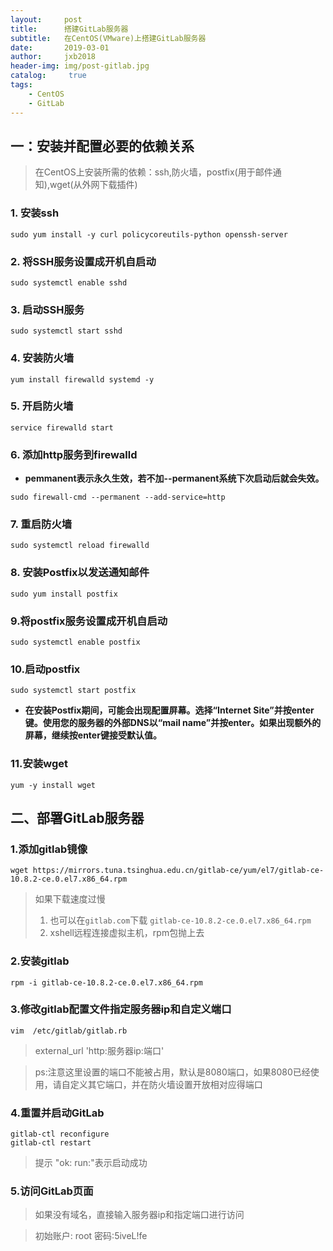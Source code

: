 ```yaml
---
layout:     post
title:      搭建GitLab服务器
subtitle:   在CentOS(VMware)上搭建GitLab服务器
date:       2019-03-01
author:     jxb2018
header-img: img/post-gitlab.jpg
catalog: 	 true
tags:
    - CentOS
    - GitLab
---
```


## 一：安装并配置必要的依赖关系
> 在CentOS上安装所需的依赖：ssh,防火墙，postfix(用于邮件通知),wget(从外网下载插件)
### 1. 安装ssh
```
sudo yum install -y curl policycoreutils-python openssh-server
```
### 2. 将SSH服务设置成开机自启动
```
sudo systemctl enable sshd
```
### 3. 启动SSH服务
```
sudo systemctl start sshd
```
### 4. 安装防火墙
```
yum install firewalld systemd -y
```
### 5. 开启防火墙
```
service firewalld start
```
### 6. 添加http服务到firewalld
- **pemmanent表示永久生效，若不加--permanent系统下次启动后就会失效。**
```
sudo firewall-cmd --permanent --add-service=http
```
### 7. 重启防火墙
```
sudo systemctl reload firewalld
```
### 8. 安装Postfix以发送通知邮件
```
sudo yum install postfix
```
### 9.将postfix服务设置成开机自启动
```
sudo systemctl enable postfix
```
### 10.启动postfix
```
sudo systemctl start postfix
```
- **在安装Postfix期间，可能会出现配置屏幕。选择“Internet Site”并按enter键。使用您的服务器的外部DNS以“mail name”并按enter。如果出现额外的屏幕，继续按enter键接受默认值。**
### 11.安装wget
```
yum -y install wget
```
## 二、部署GitLab服务器
### 1.添加gitlab镜像
```
wget https://mirrors.tuna.tsinghua.edu.cn/gitlab-ce/yum/el7/gitlab-ce-10.8.2-ce.0.el7.x86_64.rpm
```
> 如果下载速度过慢
> 1. 也可以在``` gitlab.com ```下载
> ``` gitlab-ce-10.8.2-ce.0.el7.x86_64.rpm ```
> 2. xshell远程连接虚拟主机，rpm包抛上去
### 2.安装gitlab
```
rpm -i gitlab-ce-10.8.2-ce.0.el7.x86_64.rpm
```
### 3.修改gitlab配置文件指定服务器ip和自定义端口
```
vim  /etc/gitlab/gitlab.rb
```
> external_url 'http:服务器ip:端口'

> ps:注意这里设置的端口不能被占用，默认是8080端口，如果8080已经使用，请自定义其它端口，并在防火墙设置开放相对应得端口
### 4.重置并启动GitLab
```
gitlab-ctl reconfigure
gitlab-ctl restart
```
> 提示  "ok: run:"表示启动成功

### 5.访问GitLab页面
> 如果没有域名，直接输入服务器ip和指定端口进行访问
 
> 初始账户: root 密码:5iveL!fe